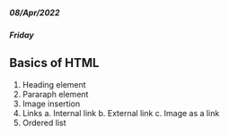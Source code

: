 ##### 08/Apr/2022
##### Friday

## Basics of HTML

1. Heading element
2. Pararaph element
3. Image insertion
4. Links
    a. Internal link
    b. External link
    c. Image as a link
5. Ordered list

